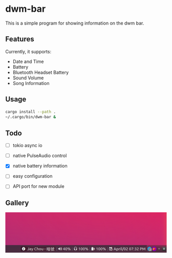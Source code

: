 # dwm-bar

This is a simple program for showing information on the dwm bar.

## Features

Currently, it supports:

* Date and Time
* Battery
* Bluetooth Headset Battery
* Sound Volume
* Song Information

## Usage

```bash
cargo install --path .
~/.cargo/bin/dwm-bar &
```

## Todo

- [ ] tokio async io
- [ ] native PulseAudio control
- [x] native battery information
- [ ] easy configuration
- [ ] API port for new module


## Gallery

![image](./images/image.png)
